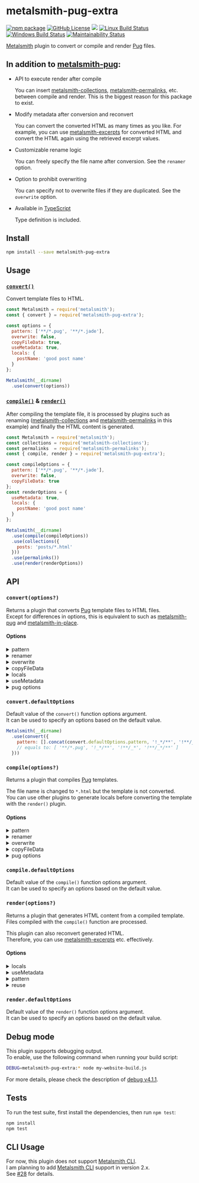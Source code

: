 # metalsmith-pug-extra

[![npm package](https://img.shields.io/npm/v/metalsmith-pug-extra.svg)][npm]
[![GitHub License](https://img.shields.io/github/license/sounisi5011/metalsmith-pug-extra.svg)][github-license]
![](https://img.shields.io/node/v/metalsmith-pug-extra.svg)
[![Linux Build Status](https://img.shields.io/travis/com/sounisi5011/metalsmith-pug-extra/master.svg?label=Linux%20build)](https://travis-ci.com/sounisi5011/metalsmith-pug-extra)
[![Windows Build Status](https://img.shields.io/appveyor/ci/sounisi5011/metalsmith-pug-extra/master.svg?label=Windows%20build&logo=appveyor)](https://ci.appveyor.com/project/sounisi5011/metalsmith-pug-extra/branch/master)
[![Maintainability Status](https://api.codeclimate.com/v1/badges/f8efa3c8c8bc40f9da37/maintainability)](https://codeclimate.com/github/sounisi5011/metalsmith-pug-extra/maintainability)

[npm]: https://www.npmjs.com/package/metalsmith-pug-extra
[github-license]: https://github.com/sounisi5011/metalsmith-pug-extra/blob/master/LICENSE

[Metalsmith] plugin to convert or compile and render [Pug] files.

[Metalsmith]: https://metalsmith.io/
[Pug]: https://pugjs.org/

## In addition to [metalsmith-pug]:

[metalsmith-pug]: https://github.com/ahmadnassri/metalsmith-pug
[metalsmith-collections]: https://github.com/segmentio/metalsmith-collections
[metalsmith-permalinks]: https://github.com/segmentio/metalsmith-permalinks
[metalsmith-excerpts]: https://github.com/segmentio/metalsmith-excerpts

* API to execute render after compile

  You can insert [metalsmith-collections], [metalsmith-permalinks], etc. between compile and render.
  This is the biggest reason for this package to exist.

* Modify metadata after conversion and reconvert

  You can convert the converted HTML as many times as you like.
  For example, you can use [metalsmith-excerpts] for converted HTML and convert the HTML again using the retrieved excerpt values.

* Customizable rename logic

  You can freely specify the file name after conversion.
  See the `renamer` option.

* Option to prohibit overwriting

  You can specify not to overwrite files if they are duplicated.
  See the `overwrite` option.

* Available in [TypeScript](https://www.typescriptlang.org/)

  Type definition is included.

## Install

```sh
npm install --save metalsmith-pug-extra
```

## Usage

### [`convert()`](#convertoptions)

Convert template files to HTML.

```js
const Metalsmith = require('metalsmith');
const { convert } = require('metalsmith-pug-extra');

const options = {
  pattern: ['**/*.pug', '**/*.jade'],
  overwrite: false,
  copyFileData: true,
  useMetadata: true,
  locals: {
    postName: 'good post name'
  }
};

Metalsmith(__dirname)
  .use(convert(options))
```

### [`compile()`](#compileoptions) & [`render()`](#renderoptions)

After compiling the template file, it is processed by plugins such as renaming ([metalsmith-collections] and [metalsmith-permalinks] in this example) and finally the HTML content is generated.

```js
const Metalsmith = require('metalsmith');
const collections = require('metalsmith-collections');
const permalinks  = require('metalsmith-permalinks');
const { compile, render } = require('metalsmith-pug-extra');

const compileOptions = {
  pattern: ['**/*.pug', '**/*.jade'],
  overwrite: false,
  copyFileData: true
};
const renderOptions = {
  useMetadata: true,
  locals: {
    postName: 'good post name'
  }
};

Metalsmith(__dirname)
  .use(compile(compileOptions))
  .use(collections({
    posts: 'posts/*.html'
  }))
  .use(permalinks())
  .use(render(renderOptions))
```

## API

### `convert(options?)`

Returns a plugin that converts [Pug] template files to HTML files.  
Except for differences in options, this is equivalent to such as [metalsmith-pug] and [metalsmith-in-place].

[metalsmith-in-place]: https://github.com/metalsmith/metalsmith-in-place

#### Options

<details>
<summary>pattern</summary>

Only files that match this pattern will be processed.  
Specify a glob expression string or an array of strings as the pattern.  
Pattern are verified using [multimatch v4.0.0].

[multimatch v4.0.0]: https://www.npmjs.com/package/multimatch/v/4.0.0

Default value:

```js
['**/*.pug']
```

Type definition:

```ts
string | string[]
```
</details>

<details>
<summary>renamer</summary>

Convert template filename to HTML filename.  
Specifies a function to convert strings.

Default value:

```js
filename => filename.replace(/\.(?:pug|jade)$/, '.html')
```

Type definition:

```ts
(filename: string) => string
```
</details>

<details>
<summary>overwrite</summary>

If set to `true`, the file with the same name as the converted HTML will be overwritten.  
If set to `false`, the file with the same name as the converted HTML is prioritized and HTML is not generated.

Default value:

```js
true
```

Type definition:

```ts
boolean
```
</details>

<details>
<summary>copyFileData</summary>

If set to `true`, the template file metadata is copied to the converted HTML file.

Default value:

```js
false
```

Type definition:

```ts
boolean
```
</details>

<details>
<summary>locals</summary>

Pass additional local values to the template.  
If `useMetadata` option is `true`, this value will be overwritten with [Metalsmith]'s metadata.

Default value:

```js
{}
```

Type definition:

```ts
// see https://github.com/DefinitelyTyped/DefinitelyTyped/blob/54642d812e28de52325a689d0b380f7a4d3c113e/types/pug/index.d.ts#L133-L138
{
    [propName: string]: any;
}
```
</details>

<details>
<summary>useMetadata</summary>

If set to `true`, passes [Metalsmith's global metadata] and file metadata to the template.

[Metalsmith's global metadata]: https://metalsmith.io/#-metadata-json-

Default value:

```js
false
```

Type definition:

```ts
boolean
```
</details>

<details>
<summary>pug options</summary>

Other properties are used as options for [Pug v2.0.4].  
In internal processing, it is passed as an argument of [`pug.compile()`] function.  
Please check [Pug Options] for more details.

[Pug v2.0.4]: https://www.npmjs.com/package/pug/v/2.0.4
[Pug Options]: https://pugjs.org/api/reference.html#options
[`pug.compile()`]: https://pugjs.org/api/reference.html#pugcompilesource-options
</details>

### `convert.defaultOptions`

Default value of the `convert()` function options argument.  
It can be used to specify an options based on the default value.

```js
Metalsmith(__dirname)
  .use(convert({
    pattern: [].concat(convert.defaultOptions.pattern, '!_*/**', '!**/_*', '!**/_*/**')
    // equals to: [ '**/*.pug', '!_*/**', '!**/_*', '!**/_*/**' ]
  }))
```

### `compile(options?)`

Returns a plugin that compiles [Pug] templates.

The file name is changed to `*.html` but the template is not converted.  
You can use other plugins to generate locals before converting the template with the `render()` plugin.

#### Options

<details>
<summary>pattern</summary>

Only files that match this pattern will be processed.  
Specify a glob expression string or an array of strings as the pattern.  
Pattern are verified using [multimatch v4.0.0].

Default value:

```js
['**/*.pug']
```

Type definition:

```ts
string | string[]
```
</details>

<details>
<summary>renamer</summary>

Convert template filename to HTML filename.  
Specifies a function to convert strings.

Default value:

```js
filename => filename.replace(/\.(?:pug|jade)$/, '.html')
```

Type definition:

```ts
(filename: string) => string
```
</details>

<details>
<summary>overwrite</summary>

If set to `true`, the file with the same name as the converted HTML will be overwritten.  
If set to `false`, the file with the same name as the converted HTML is prioritized and HTML is not generated.

Default value:

```js
true
```

Type definition:

```ts
boolean
```
</details>

<details>
<summary>copyFileData</summary>

If set to `true`, the template file metadata is copied to the converted HTML file.

Default value:

```js
false
```

Type definition:

```ts
boolean
```
</details>

<details>
<summary>pug options</summary>

Other properties are used as options for [Pug v2.0.4].  
In internal processing, it is passed as an argument of [`pug.compile()`] function.  
Please check [Pug Options] for more details.
</details>

### `compile.defaultOptions`

Default value of the `compile()` function options argument.  
It can be used to specify an options based on the default value.

### `render(options?)`

Returns a plugin that generates HTML content from a compiled template.  
Files compiled with the `compile()` function are processed.

This plugin can also reconvert generated HTML.  
Therefore, you can use [metalsmith-excerpts] etc. effectively.

#### Options

<details>
<summary>locals</summary>

Pass additional local values to the template.  
If `useMetadata` option is `true`, this value will be overwritten with [Metalsmith]'s metadata.

Default value:

```js
{}
```

Type definition:

```ts
// see https://github.com/DefinitelyTyped/DefinitelyTyped/blob/54642d812e28de52325a689d0b380f7a4d3c113e/types/pug/index.d.ts#L133-L138
{
    [propName: string]: any;
}
```
</details>

<details>
<summary>useMetadata</summary>

If set to `true`, passes [Metalsmith's global metadata] and file metadata to the template.

Default value:

```js
false
```

Type definition:

```ts
boolean
```
</details>

<details>
<summary>pattern</summary>

Only files that match this pattern will be processed.  
Specify a glob expression string or an array of strings as the pattern.  
Pattern are verified using [multimatch v4.0.0].

Default value:

```js
['**/*']
```

Type definition:

```ts
string | string[]
```
</details>

<details>
<summary>reuse</summary>

If set to `true`, it will reuse the options value set in the `render()` function just before.  
This option is intended to improve the convenience of regenerating generated HTML.

Default value:

```js
false
```

Type definition:

```ts
boolean
```

Example:

```js
const Metalsmith = require('metalsmith');
const excerpts = require('metalsmith-excerpts');
const { compile, render } = require('metalsmith-pug-extra');

Metalsmith(__dirname)
  .use(compile({ copyFileData: true }))
  .use(render({
    locals: {
      a: 1,
      b: 2,
    },
    useMetadata: true,
    pattern: ['articles/*'],
  }))
  .use(excerpts())
  .use(render({
    reuse: true,
    pattern: render.defaultOptions.pattern,
    /*
    equals to:
    {
      locals: {
        a: 1,
        b: 2,
      },
      useMetadata: true,
      pattern: render.defaultOptions.pattern,
    }
    */
  }))
```
</details>

### `render.defaultOptions`

Default value of the `render()` function options argument.  
It can be used to specify an options based on the default value.

## Debug mode

This plugin supports debugging output.  
To enable, use the following command when running your build script:

```sh
DEBUG=metalsmith-pug-extra:* node my-website-build.js
```

For more details, please check the description of [debug v4.1.1].

[debug v4.1.1]: https://www.npmjs.com/package/debug/v/4.1.1

## Tests

To run the test suite, first install the dependencies, then run `npm test`:

```sh
npm install
npm test
```

## CLI Usage

For now, this plugin does not support [Metalsmith CLI].  
I am planning to add [Metalsmith CLI] support in version 2.x.  
See [#28] for details.

[Metalsmith CLI]: https://github.com/segmentio/metalsmith/blob/v2.3.0/Readme.md#cli
[#28]: https://github.com/sounisi5011/metalsmith-pug-extra/issues/28
